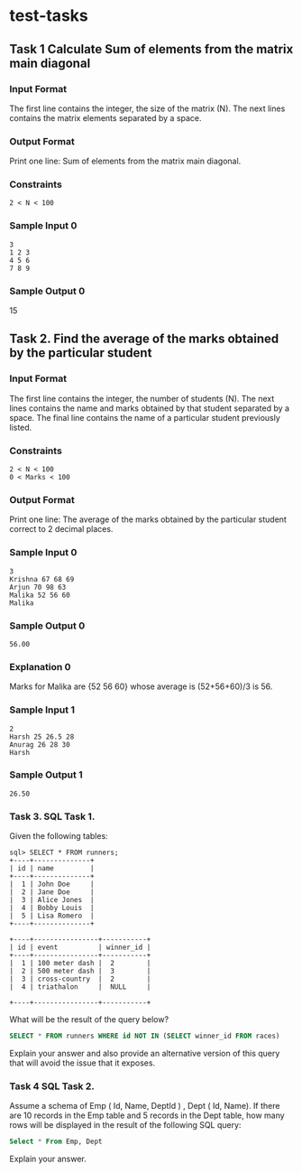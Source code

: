 # test-tasks

## Task 1 Calculate Sum of elements from the matrix main diagonal

### Input Format

The first line contains the integer, the size of the matrix (N). The next lines contains the matrix elements separated by a space.

### Output Format

Print one line: Sum of elements from the matrix main diagonal.

### Constraints

`2 < N < 100`

### Sample Input 0

``` 
3
1 2 3
4 5 6
7 8 9
```

### Sample Output 0

15


## Task 2. Find the average of the marks obtained by the particular student

### Input Format

The first line contains the integer, the number of students (N). The next lines contains the name and marks obtained by that student separated by a space. The final line contains the name of a particular student previously listed.

### Constraints

```
2 < N < 100
0 < Marks < 100
```

### Output Format

Print one line: The average of the marks obtained by the particular student correct to 2 decimal places.

### Sample Input 0

```
3
Krishna 67 68 69
Arjun 70 98 63
Malika 52 56 60
Malika
```

### Sample Output 0

`56.00`

### Explanation 0

Marks for Malika are {52 56 60} whose average is (52+56+60)/3 is 56.

### Sample Input 1

```
2
Harsh 25 26.5 28
Anurag 26 28 30
Harsh
```

### Sample Output 1

`26.50`


### Task 3.	SQL Task 1.

Given the following tables:

```
sql> SELECT * FROM runners;
+----+--------------+
| id | name         |
+----+--------------+
|  1 | John Doe     |
|  2 | Jane Doe     |
|  3 | Alice Jones  |
|  4 | Bobby Louis  |
|  5 | Lisa Romero  |
+----+--------------+
```

```sql> SELECT * FROM races;
+----+----------------+-----------+
| id | event          | winner_id |
+----+----------------+-----------+
|  1 | 100 meter dash |  2        |
|  2 | 500 meter dash |  3        |
|  3 | cross-country  |  2        |
|  4 | triathalon     |  NULL     |

+----+----------------+-----------+
```

What will be the result of the query below?

```sql
SELECT * FROM runners WHERE id NOT IN (SELECT winner_id FROM races)
```

Explain your answer and also provide an alternative version of this query that will avoid the issue that it exposes.

### Task 4 SQL Task 2.

Assume a schema of Emp ( Id, Name, DeptId ) , Dept ( Id, Name).
If there are 10 records in the Emp table and 5 records in the Dept table, how many rows will be displayed in the result of the following SQL query:

```sql
Select * From Emp, Dept
```

Explain your answer.
